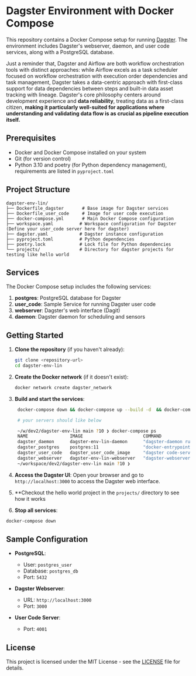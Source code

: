 # Dagster Environment with Docker Compose

This repository contains a Docker Compose setup for running [Dagster](https://dagster.io/). The environment includes Dagster's webserver, daemon, and user code services, along with a PostgreSQL database. 

Just a reminder that, 
Dagster and Airflow are both workflow orchestration tools with distinct approaches: while Airflow excels as a task scheduler focused on workflow orchestration with execution order dependencies and task management, Dagster takes a data-centric approach with first-class support for data dependencies between steps and built-in data asset tracking with lineage.
Dagster's core philosophy centers around development experience and **data reliability**, treating data as a first-class citizen, **making it particularly well-suited for applications where understanding and validating data flow is as crucial as pipeline execution itself.**


## Prerequisites

- Docker and Docker Compose installed on your system
- Git (for version control)
- Python 3.10 and poetry (for Python dependency management), requirements are listed in `pyproject.toml`

## Project Structure

```
dagster-env-lin/
├── Dockerfile_dagster       # Base image for Dagster services
├── Dockerfile_user_code     # Image for user code execution
├── docker-compose.yml       # Main Docker Compose configuration
├── workspace.yaml          # Workspace configuration for Dagster (Define your user_code server here for dagster)
├── dagster.yaml            # Dagster instance configuration
├── pyproject.toml          # Python dependencies
├── poetry.lock             # Lock file for Python dependencies
└── projects/               # Directory for dagster projects for testing like hello world
```

## Services

The Docker Compose setup includes the following services:

1. **postgres**: PostgreSQL database for Dagster
2. **user_code**: Sample Service for running Dagster user code
3. **webserver**: Dagster's web interface (Dagit)
4. **daemon**: Dagster daemon for scheduling and sensors


## Getting Started

1. **Clone the repository** (if you haven't already):
   ```bash
   git clone <repository-url>
   cd dagster-env-lin
   ```

2. **Create the Docker network** (if it doesn't exist):
   ```bash
   docker network create dagster_network
   ```

3. **Build and start the services**:
   ```bash
    docker-compose down && docker-compose up --build -d  && docker-compose logs -f

    # your servers should like below

    ~/w/dev2/dagster-env-lin main ?10 ❯ docker-compose ps                                                       Py NFX-CONDA-ENV-py3.8 23:44:13
    NAME                IMAGE                       COMMAND                  SERVICE     CREATED          STATUS                    PORTS
    dagster_daemon      dagster-env-lin-daemon      "dagster-daemon run"     daemon      52 minutes ago   Up 52 minutes
    dagster_postgres    postgres:11                 "docker-entrypoint.s…"   postgres    52 minutes ago   Up 52 minutes (healthy)   0.0.0.0:5432->5432/tcp
    dagster_user_code   dagster_user_code_image     "dagster code-server…"   user_code   52 minutes ago   Up 52 minutes             4000/tcp, 0.0.0.0:4001->4001/tcp
    dagster_webserver   dagster-env-lin-webserver   "dagster-webserver -…"   webserver   52 minutes ago   Up 52 minutes             0.0.0.0:3000->3000/tcp
    ~/workspace/dev2/dagster-env-lin main ?10 ❯                                                                                                 Py NFX-CONDA-ENV-py3.8 23:44:24
    ```

4. **Access the Dagster UI**:
   Open your browser and go to `http://localhost:3000` to access the Dagster web interface.


5. **Checkout the hello world project in the `projects/` directory to see how it works


6.  **Stop all services**:
  ```bash
  docker-compose down
  ```


## Sample Configuration

- **PostgreSQL**:
  - User: `postgres_user`
  - Database: `postgres_db`
  - Port: `5432`

- **Dagster Webserver**:
  - URL: `http://localhost:3000`
  - Port: `3000`

- **User Code Server**:
  - Port: `4001`


## License

This project is licensed under the MIT License - see the [LICENSE](LICENSE) file for details.
